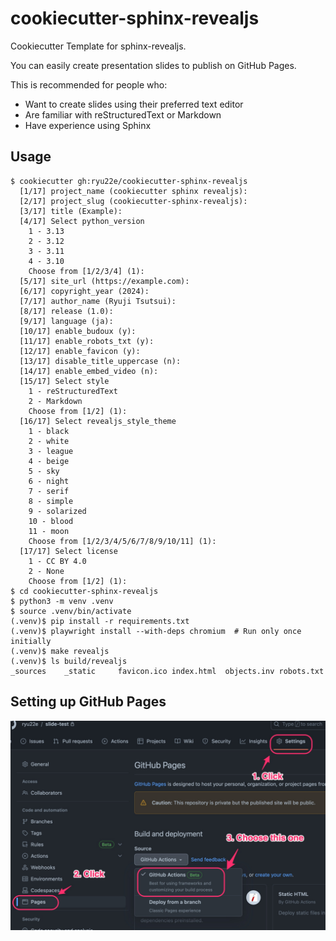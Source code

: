 # cookiecutter-sphinx-revealjs

Cookiecutter Template for sphinx-revealjs.

You can easily create presentation slides to publish on GitHub Pages.

This is recommended for people who:

* Want to create slides using their preferred text editor
* Are familiar with reStructuredText or Markdown
* Have experience using Sphinx

## Usage

```shell
$ cookiecutter gh:ryu22e/cookiecutter-sphinx-revealjs
  [1/17] project_name (cookiecutter sphinx revealjs):
  [2/17] project_slug (cookiecutter-sphinx-revealjs):
  [3/17] title (Example):
  [4/17] Select python_version
    1 - 3.13
    2 - 3.12
    3 - 3.11
    4 - 3.10
    Choose from [1/2/3/4] (1):
  [5/17] site_url (https://example.com):
  [6/17] copyright_year (2024):
  [7/17] author_name (Ryuji Tsutsui):
  [8/17] release (1.0):
  [9/17] language (ja):
  [10/17] enable_budoux (y):
  [11/17] enable_robots_txt (y):
  [12/17] enable_favicon (y):
  [13/17] disable_title_uppercase (n):
  [14/17] enable_embed_video (n):
  [15/17] Select style
    1 - reStructuredText
    2 - Markdown
    Choose from [1/2] (1):
  [16/17] Select revealjs_style_theme
    1 - black
    2 - white
    3 - league
    4 - beige
    5 - sky
    6 - night
    7 - serif
    8 - simple
    9 - solarized
    10 - blood
    11 - moon
    Choose from [1/2/3/4/5/6/7/8/9/10/11] (1):
  [17/17] Select license
    1 - CC BY 4.0
    2 - None
    Choose from [1/2] (1):
$ cd cookiecutter-sphinx-revealjs
$ python3 -m venv .venv
$ source .venv/bin/activate
(.venv)$ pip install -r requirements.txt
(.venv)$ playwright install --with-deps chromium  # Run only once initially
(.venv)$ make revealjs
(.venv)$ ls build/revealjs
_sources    _static     favicon.ico index.html  objects.inv robots.txt
```

## Setting up GitHub Pages

![Setting up GitHub Pages](./img/setting-up-github-pages.jpg "Setting up GitHub Pages")
